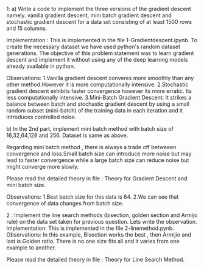 1: a) Write a code to implement the three versions of the gradient descent namely. vanilla gradient descent, mini batch gradient descent and stochastic gradient descent for a data set consisting of at least 1500 rows and 15 columns.

Implementation : This is implemented in the file 1-Gradientdescent.ipynb. To create the necessary dataset we have used python's random dataset generations. The objective of this problem statement was to learn gradient descent and implement it without using any of the deep learning models already available in python.

Observations: 
1.Vanilla gradient descent converes more smoothly than any other method.However it is more computationally intensive.
2.Stochastic gradient descent exhibits faster convergence however its more erratic. Its less computationally intensive.
3.Mini-Batch Gradient Descent: It strikes a balance between batch and stochastic gradient descent by using a small random subset (mini-batch) of the training data in each iteration and it introduces controlled noise.

b) In the 2nd part, implement mini batch method with batch size  of 16,32,64,128 and 256. Dataset is same as above.

Regarding mini batch method , there is always a trade off betweeen convergence and loss.Small batch size can introduce more noise but may lead to faster convergence while a large batch size can reduce noise but might converge more slowly.

Please read the detailed theory in file : Theory for Gradient Descent and mini batch size.

Observations: 
1.Best batch size for this data is 64.
2.We can see that convergence of data changes from batch size.

2 : Implement the line search methods (bisection, golden section and Armijo rule) on the data set taken for previous question. Lets write the observation.
Implementation: This is implemented in the file 2-linemethod.pynb. 
Observations: In this example, Bisection works the best , then Armijio and last is Golden ratio. There is no one size fits all and it varies from one example to another.

Please read the detailed theory in file : Theory for Line Search Method.

